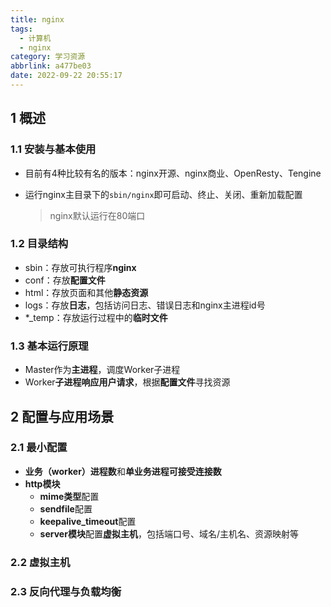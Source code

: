 ```yaml
---
title: nginx
tags:
  - 计算机
  - nginx
category: 学习资源
abbrlink: a477be03
date: 2022-09-22 20:55:17
---
```


## 1 概述

### 1.1 安装与基本使用

- 目前有4种比较有名的版本：nginx开源、nginx商业、OpenResty、Tengine

- 运行nginx主目录下的`sbin/nginx`即可启动、终止、关闭、重新加载配置

  > nginx默认运行在80端口



### 1.2 目录结构

- sbin：存放可执行程序**nginx**
- conf：存放**配置文件**
- html：存放页面和其他**静态资源**
- logs：存放**日志**，包括访问日志、错误日志和nginx主进程id号
- *_temp：存放运行过程中的**临时文件**



### 1.3 基本运行原理

- Master作为**主进程**，调度Worker子进程
- Worker**子进程响应用户请求**，根据**配置文件**寻找资源



## 2 配置与应用场景

### 2.1 最小配置

- **业务（worker）进程数**和**单业务进程可接受连接数**
- **http模块**
  - **mime类型**配置
  - **sendfile**配置
  - **keepalive_timeout**配置
  - **server模块**配置**虚拟主机**，包括端口号、域名/主机名、资源映射等



### 2.2 虚拟主机



### 2.3 反向代理与负载均衡
